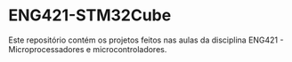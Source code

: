 # ENG421-STM32Cube
Este repositório contém os projetos feitos nas aulas da disciplina ENG421 - Microprocessadores e microcontroladores.
